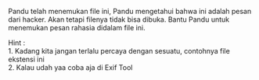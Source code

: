 Pandu telah menemukan file ini, Pandu mengetahui bahwa ini adalah pesan dari hacker. Akan tetapi filenya tidak bisa dibuka. Bantu Pandu untuk menemukan pesan rahasia didalam file ini.

Hint : <br>1. Kadang kita jangan terlalu percaya dengan sesuatu, contohnya file ekstensi ini<br>
       2. Kalau udah yaa coba aja di Exif Tool
